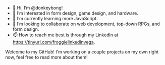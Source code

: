 - 👋 Hi, I’m @donkeybong!
- 👀 I’m interested in form design, game design, and hardware.
- 🌱 I’m currently learning more JavaScript.
- 💞️ I’m looking to collaborate on web development, top-down RPGs, and form design.
- 📫 How to reach me best is through my LinkedIn at https://tinyurl.com/froggielinkedinvega.

Welcome to my GitHub! I'm working on a couple projects on my own right now, feel free to read more about them!

<!---
donkeybong/donkeybong is a ✨ special ✨ repository because its `README.md` (this file) appears on your GitHub profile.
You can click the Preview link to take a look at your changes.
--->
